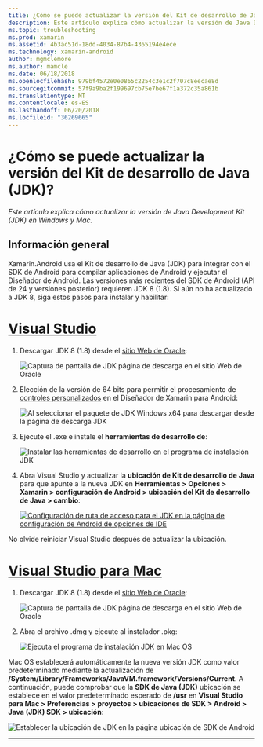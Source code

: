 ```yaml
---
title: ¿Cómo se puede actualizar la versión del Kit de desarrollo de Java (JDK)?
description: Este artículo explica cómo actualizar la versión de Java Development Kit (JDK) en Windows y Mac.
ms.topic: troubleshooting
ms.prod: xamarin
ms.assetid: 4b3ac51d-18dd-4034-87b4-4365194e4ece
ms.technology: xamarin-android
author: mgmclemore
ms.author: mamcle
ms.date: 06/18/2018
ms.openlocfilehash: 979bf4572e0e0865c2254c3e1c2f707c8eecae8d
ms.sourcegitcommit: 57f9a9ba2f199697cb75e7be67f1a372c35a861b
ms.translationtype: MT
ms.contentlocale: es-ES
ms.lasthandoff: 06/20/2018
ms.locfileid: "36269665"
---
```

# <a name="how-do-i-update-the-java-development-kit-jdk-version"></a>¿Cómo se puede actualizar la versión del Kit de desarrollo de Java (JDK)?

_Este artículo explica cómo actualizar la versión de Java Development Kit (JDK) en Windows y Mac._

## <a name="overview"></a>Información general

Xamarin.Android usa el Kit de desarrollo de Java (JDK) para integrar con el SDK de Android para compilar aplicaciones de Android y ejecutar el Diseñador de Android. Las versiones más recientes del SDK de Android (API de 24 y versiones posterior) requieren JDK 8 (1.8). Si aún no ha actualizado a JDK 8, siga estos pasos para instalar y habilitar:

# <a name="visual-studiotabvswin"></a>[Visual Studio](#tab/vswin)

1.  Descargar JDK 8 (1.8) desde el [sitio Web de Oracle](http://www.oracle.com/technetwork/java/javase/downloads/index.html):

    ![Captura de pantalla de JDK página de descarga en el sitio Web de Oracle](update-jdk-images/image1.png)

2.  Elección de la versión de 64 bits para permitir el procesamiento de [controles personalizados](https://developer.xamarin.com/releases/vs/xamarin.vs_4/xamarin.vs_4.2/#androiddesignercustomcontrols) en el Diseñador de Xamarin para Android:

    ![Al seleccionar el paquete de JDK Windows x64 para descargar desde la página de descarga JDK](update-jdk-images/image2.png)

3.  Ejecute el .exe e instale el **herramientas de desarrollo de**:

    ![Instalar las herramientas de desarrollo en el programa de instalación JDK](update-jdk-images/image3.png)

4.  Abra Visual Studio y actualizar la **ubicación de Kit de desarrollo de Java** para que apunte a la nueva JDK en **Herramientas > Opciones > Xamarin > configuración de Android > ubicación del Kit de desarrollo de Java > cambio**:

    [![Configuración de ruta de acceso para el JDK en la página de configuración de Android de opciones de IDE](update-jdk-images/image4-sml.png)](update-jdk-images/image4.png#lightbox)

No olvide reiniciar Visual Studio después de actualizar la ubicación.

# <a name="visual-studio-for-mactabvsmac"></a>[Visual Studio para Mac](#tab/vsmac)

1.  Descargar JDK 8 (1.8) desde el [sitio Web de Oracle](http://www.oracle.com/technetwork/java/javase/downloads/index.html):

    ![Captura de pantalla de JDK página de descarga en el sitio Web de Oracle](update-jdk-images/image1.png)

2.  Abra el archivo .dmg y ejecute al instalador .pkg:

    ![Ejecuta el programa de instalación JDK en Mac OS](update-jdk-images/image5.png)

Mac OS establecerá automáticamente la nueva versión JDK como valor predeterminado mediante la actualización de **/System/Library/Frameworks/JavaVM.framework/Versions/Current**. A continuación, puede comprobar que la **SDK de Java (JDK)** ubicación se establece en el valor predeterminado esperado de **/usr** en **Visual Studio para Mac > Preferencias > proyectos > ubicaciones de SDK > Android > Java (JDK) SDK > ubicación**:

![Establecer la ubicación de JDK en la página ubicación de SDK de Android](update-jdk-images/image6.png)

-----

